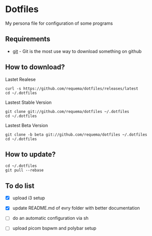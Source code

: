 # Dotfiles

My persona file for configuration of some programs

## Requirements

* [git](https://git-scm.com/book/en/v2/Getting-Started-Installing-Git) - Git is
the most use way to download something on github
  
## How to download?

   Lastet Realese

    curl -s https://github.com/requema/dotfiles/releases/latest
    cd ~/.dotfiles

   Lastest Stable Version

    git clone git://github.com/requema/dotfiles ~/.dotfiles
    cd ~/.dotfiles

   Lastest Beta Version

    git clone -b beta git://github.com/requema/dotfiles ~/.dotfiles
    cd ~/.dotfiles

## How to update?

    cd ~/.dotfiles
    git pull --rebase

## To do list

* [x] upload i3 setup

* [x] update README.md of evry folder with better documentation

* [ ] do an automatic configuration via sh

* [ ] upload picom bspwm and polybar setup
